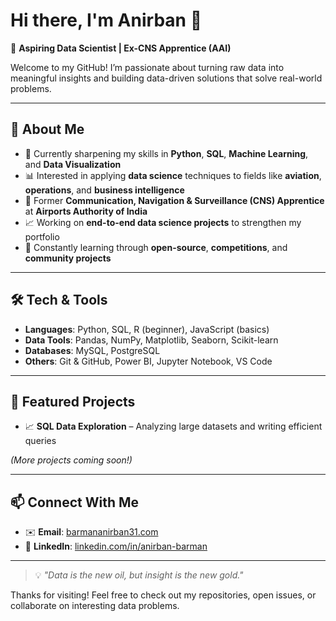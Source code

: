 # Hi there, I'm Anirban 👋  

🚀 **Aspiring Data Scientist | Ex-CNS Apprentice (AAI)**  

Welcome to my GitHub! I’m passionate about turning raw data into meaningful insights and building data-driven solutions that solve real-world problems.  

---

## 🔎 About Me  
- 🎯 Currently sharpening my skills in **Python**, **SQL**, **Machine Learning**, and **Data Visualization**  
- 📊 Interested in applying **data science** techniques to fields like **aviation**, **operations**, and **business intelligence**  
- 🏢 Former **Communication, Navigation & Surveillance (CNS) Apprentice** at **Airports Authority of India**  
- 📈 Working on **end-to-end data science projects** to strengthen my portfolio  
- 🌱 Constantly learning through **open-source**, **competitions**, and **community projects**

---

## 🛠 Tech & Tools
- **Languages**: Python, SQL, R (beginner), JavaScript (basics)
- **Data Tools**: Pandas, NumPy, Matplotlib, Seaborn, Scikit-learn  
- **Databases**: MySQL, PostgreSQL  
- **Others**: Git & GitHub, Power BI, Jupyter Notebook, VS Code  

---

## 📂 Featured Projects   
- 📈 **SQL Data Exploration** – Analyzing large datasets and writing efficient queries  

*(More projects coming soon!)*

---

## 📫 Connect With Me  
- ✉️ **Email**: [barmananirban31.com](mailto:barmananirban31.com)  
- 💼 **LinkedIn**: [linkedin.com/in/anirban-barman](https://linkedin.com/in/anirban-barman)  

---

> 💡 *"Data is the new oil, but insight is the new gold."*  

Thanks for visiting! Feel free to check out my repositories, open issues, or collaborate on interesting data problems.  


<!---
MastermindAnirban/MastermindAnirban is a ✨ special ✨ repository because its `README.md` (this file) appears on your GitHub profile.
You can click the Preview link to take a look at your changes.
--->
